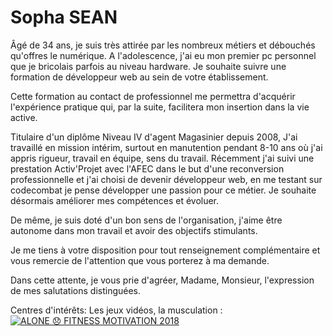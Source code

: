 # Sopha SEAN

Âgé de 34 ans, je suis très attirée par les nombreux métiers et débouchés qu'offres le numérique. A l'adolescence, j'ai eu mon premier pc personnel que je bricolais parfois au niveau hardware. Je souhaite suivre une formation de développeur web au sein de votre établissement.

Cette formation au contact de professionnel me permettra d'acquérir l'expérience pratique qui, par la suite, facilitera mon insertion dans la vie active.

Titulaire d'un diplôme Niveau IV d'agent Magasinier depuis 2008, J'ai travaillé en mission intérim, surtout en manutention pendant 8-10 ans où j'ai appris rigueur, travail en équipe, sens du travail. Récemment j'ai suivi une prestation Activ'Projet avec l'AFEC dans le but d'une reconversion professionnelle et j'ai choisi de devenir développeur web, en me testant sur codecombat je pense développer une passion pour ce métier. Je souhaite désormais améliorer mes compétences et évoluer.

De même, je suis doté d'un bon sens de l'organisation, j'aime être autonome dans mon travail et avoir des objectifs stimulants.

Je me tiens à votre disposition pour tout renseignement complémentaire et vous remercie de l'attention que vous porterez à ma demande.

Dans cette attente, je vous prie d'agréer, Madame, Monsieur, l'expression de mes salutations distinguées.


Centres d'intérêts:
Les jeux vidéos, 
la musculation : [![ALONE 😞 FITNESS MOTIVATION 2018](https://img.youtube.com/vi/Zd0l62YyMac/0.jpg)](http://www.youtube.com/watch?v=Zd0l62YyMac)

